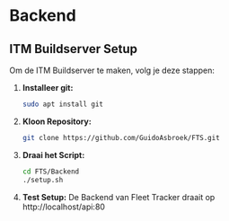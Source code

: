 # Backend

## ITM Buildserver Setup

Om de ITM Buildserver te maken, volg je deze stappen:

1. **Installeer git:**
    ```bash
    sudo apt install git
    ```
    
2. **Kloon Repository:**
    ```bash
    git clone https://github.com/GuidoAsbroek/FTS.git
    ```

3. **Draai het Script:**
    ```bash
    cd FTS/Backend
    ./setup.sh
    ```

3. **Test Setup:**
    De Backend van Fleet Tracker draait op http://localhost/api:80

